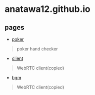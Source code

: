 # anatawa12.github.io

## pages

- [poker](poker)
> poker hand checker
- [client](client.html)
> WebRTC client(copied)
- [bgm](bgm)
> WebRTC client(copied)
